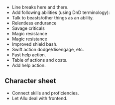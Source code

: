 - Line breaks here and there.
- Add following abilities (using DnD terminology):
 - Talk to beasts/other things as an ability.
 - Relentless endurance
 - Savage criticals
 - Magic resistance
 - Magic resistance
 - Improved shield bash.
 - Swift action dodge/disengage, etc.
 - Fast help action.
- Table of actions and costs.
- Add help action.

## Character sheet
- Connect skills and proficiencies.
- Let Allu deal with frontend.
